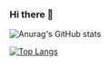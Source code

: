 ### Hi there 👋

![Anurag's GitHub stats](https://github-readme-stats.vercel.app/api?username=Silvnip&count_private=true)

[![Top Langs](https://github-readme-stats.vercel.app/api/top-langs/?username=Silvnip&layout=compact)](https://github.com/Silvnip/github-readme-stats)
<!--

[![Top Langs](https://github-readme-stats.vercel.app/api/top-langs/?username=Silvnip)](https://github.com/Silvnip/github-readme-stats)
---
a
a
<br>
a
<ul>
  <li>
    a
  </li>
  <li>
    b
  </li>
</ul>

![C](https://img.shields.io/badge/-C-123456?style=flat-square&logo=C&logoColor=black)

![자바](https://img.shields.io/badge/-자바-007396?style=flat&logo=Java&logoColor=ffffff)

![Spring](https://img.shields.io/badge/-Spring-6DB33F?style=for-the-badge&logo=Spring&logoColor=white)

![TypeScript](https://img.shields.io/badge/-TypeScript-3178C6?style=flat-square&logo=TypeScript&logoColor=white)

![Serverless](https://img.shields.io/badge/-Serverless-FD5750?style=flat-square&logo=Serverless&logoColor=magenta)

![MariaDB](https://img.shields.io/badge/-MariaDB-1F305F?style=flat-square&logo=mariadb&logoColor=white)
​

```
print("Hi")
```
---(color=#ff0000)

- [x] a
- [ ] a

<img src = 'images/a.png'></img>

-->

